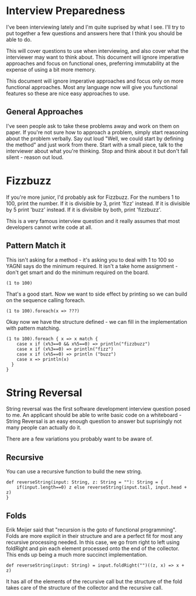 Interview Preparedness
======================

I've been interviewing lately and I'm quite suprised by what I see.
I'll try to put together a few questions and answers here that I think you should be able to do.

This will cover questions to use when interviewing, and also cover what the interviewer may want to think about.
This document will ignore imperative approaches and focus on functional ones, preferring immutability at the expense of using a bit more memory.

This document will ignore imperative approaches and focus only on more functional approaches. Most any language now will give you functional features so these are nice easy approaches to use.

General Approaches
------------------

I've seen people ask to take these problems away and work on them on paper. If you're not sure how to approach a problem, simply start reasoning about the problem verbally. Say out loud "Well, we could start by defining the method" and just work from there. Start with a small piece, talk to the interviewer about what you're thinking. Stop and think about it but don't fall silent - reason out loud.

Fizzbuzz
========

If you're more junior, I'd probably ask for Fizzbuzz. For the numbers 1 to 100, print the number. If it is divisible by 3, print 'fizz' instead. If it is divisible by 5 print 'buzz' instead. If it is divisible by both, print 'fizzbuzz'.

This is a very famous interview question and it really assumes that most developers cannot write code at all. 

Pattern Match it
----------------

This isn't asking for a method - it's asking you to deal with 1 to 100 so YAGNI says do the minimum required. It isn't a take home assignment - don't get smart and do the minimum required on the board.

    (1 to 100)
    
That's a good start. Now we want to side effect by printing so we can build on the sequence calling foreach.

    (1 to 100).foreach(x => ???)
    
Okay now we have the structure defined - we can fill in the implementation with pattern matching.

    (1 to 100).foreach { x => x match { 
        case x if (x%3==0 && x%5==0) => println("fizzbuzz")
        case x if (x%3==0) => println("fizz")
        case x if (x%5==0) => println ("buzz")
        case x => println(x)
      }
    }
    
String Reversal
===============
String reversal was the first software development interview question posed to me. An applicant should be able to write basic code on a whiteboard - String Reversal is an easy enough question to answer but suprisingly not many people can actually do it.

There are a few variations you probably want to be aware of. 

Recursive
---------
You can use a recursive function to build the new string.

    def reverseString(input: String, z: String = ""): String = {
        if(input.length==0) z else reverseString(input.tail, input.head + z)
    }

Folds
-----
Erik Meijer said that "recursion is the goto of functional programming". Folds are more explicit in their structure and are a perfect fit for most any recursive processing needed. In this case, we go from right to left using foldRight and pin each element processed onto the end of the collector. This ends up being a much more succinct implementation.

    def reverseString(input: String) = input.foldRight("")((z, x) => x + z)

It has all of the elements of the recursive call but the structure of the fold takes care of the structure of the collector and the recursive call. 

